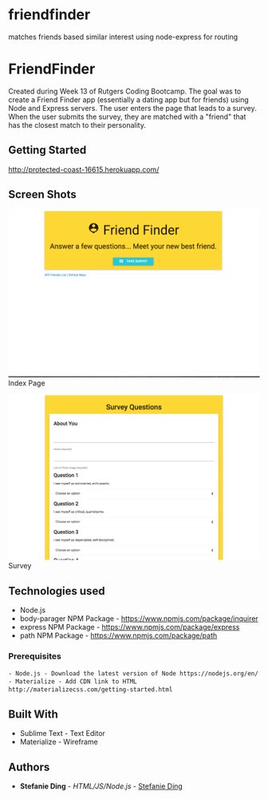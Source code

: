 # friendfinder
matches friends based similar interest using node-express for routing

# FriendFinder

Created during Week 13 of Rutgers Coding Bootcamp. The goal was to create a Friend Finder app (essentially a dating app but for friends) using Node and Express servers. The user enters the page that leads to a survey. When the user submits the survey, they are matched with a "friend" that has the closest match to their personality.

## Getting Started
http://protected-coast-16615.herokuapp.com/

## Screen Shots

![Screen shot](app/public/images/SS1.png)
Index Page

![Screen shot 2](app/public/images/SS2.png)
Survey

## Technologies used
- Node.js
- body-parager NPM Package - https://www.npmjs.com/package/inquirer
- express NPM Package - https://www.npmjs.com/package/express
- path NPM Package - https://www.npmjs.com/package/path

### Prerequisites

```
- Node.js - Download the latest version of Node https://nodejs.org/en/
- Materialize - Add CDN link to HTML http://materializecss.com/getting-started.html
```

## Built With

* Sublime Text - Text Editor
* Materialize - Wireframe

## Authors

* **Stefanie Ding** - *HTML/JS/Node.js* - [Stefanie Ding](https://github.com/StefanieDing)
